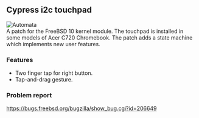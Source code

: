 ## Cypress i2c touchpad
![Automata](http://mishurov.co.uk/images/github/cyapa/automata.png)
<br/>
A patch for the FreeBSD 10 kernel module. The touchpad is installed in some models of Acer C720 Chromebook. The patch adds a state machine which implements new user features.

### Features
* Two finger tap for right button. 
* Tap-and-drag gesture.

### Problem report
https://bugs.freebsd.org/bugzilla/show_bug.cgi?id=206649
